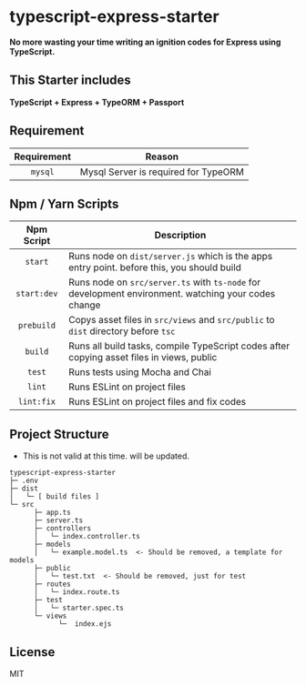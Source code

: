 # typescript-express-starter

**No more wasting your time writing an ignition codes for Express using TypeScript.**

## This Starter includes
**TypeScript + Express + TypeORM + Passport**

## Requirement
| Requirement | Reason |
|:-----------:|-------------------------------------------------|
|`mysql`      | Mysql Server is required for TypeORM            |

## Npm / Yarn Scripts
| Npm Script | Description |
| :-----------------------: | ---------------------------------------------------------------------------------------------------- |
| `start`                   | Runs node on `dist/server.js` which is the apps entry point. before this, you should build           |
| `start:dev`               | Runs node on `src/server.ts` with `ts-node` for development environment. watching your codes change  |
| `prebuild`                | Copys asset files in `src/views` and `src/public` to `dist` directory before `tsc`                   |
| `build`                   | Runs all build tasks, compile TypeScript codes after copying asset files in views, public            |
| `test`                    | Runs tests using Mocha and Chai                                                                      |
| `lint`                    | Runs ESLint on project files                                                                         |
| `lint:fix`                | Runs ESLint on project files and fix codes                                                           |

## Project Structure
 - This is not valid at this time. will be updated.

```
typescript-express-starter
├─ .env
├─ dist
│   └─ [ build files ]
└─ src
      ├─ app.ts
      ├─ server.ts
      ├─ controllers
      │   └─ index.controller.ts
      ├─ models
      │   └─ example.model.ts  <- Should be removed, a template for models
      ├─ public
      │   └─ test.txt  <- Should be removed, just for test
      ├─ routes
      │   └─ index.route.ts
      ├─ test
      │   └─ starter.spec.ts
      └─ views
            └─  index.ejs
```

## License

MIT
